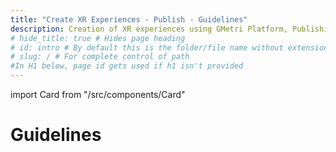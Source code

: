 ```yaml
---
title: "Create XR Experiences - Publish - Guidelines"
description: Creation of XR experiences using GMetri Platform, Publishing the experiences, Tracking with Analytics - Features of GMetri XR Platform - GMetri Documentation
# hide_title: true # Hides page heading
# id: intro # By default this is the folder/file name without extension
# slug: / # For complete control of path
#In H1 below, page id gets used if h1 isn't provided
---
```

import Card from "/src/components/Card"

# Guidelines
